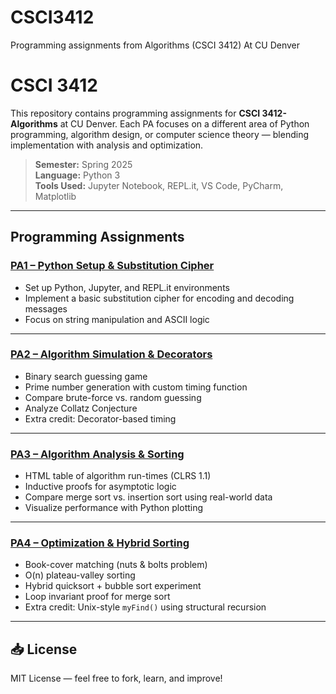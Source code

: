 # CSCI3412
Programming assignments from Algorithms (CSCI 3412) At CU Denver

#  CSCI 3412

This repository contains programming assignments for **CSCI 3412- Algorithms** at CU Denver. Each PA focuses on a different area of Python programming, algorithm design, or computer science theory — blending implementation with analysis and optimization.

> **Semester:** Spring 2025  
> **Language:** Python 3  
> **Tools Used:** Jupyter Notebook, REPL.it, VS Code, PyCharm, Matplotlib

---

##  Programming Assignments

###  [PA1 – Python Setup & Substitution Cipher](./PA1)
- Set up Python, Jupyter, and REPL.it environments
- Implement a basic substitution cipher for encoding and decoding messages
- Focus on string manipulation and ASCII logic

---

###  [PA2 – Algorithm Simulation & Decorators](./PA2)
- Binary search guessing game
- Prime number generation with custom timing function
- Compare brute-force vs. random guessing
- Analyze Collatz Conjecture
- Extra credit: Decorator-based timing

---

###  [PA3 – Algorithm Analysis & Sorting](./PA3)
- HTML table of algorithm run-times (CLRS 1.1)
- Inductive proofs for asymptotic logic
- Compare merge sort vs. insertion sort using real-world data
- Visualize performance with Python plotting

---

###  [PA4 – Optimization & Hybrid Sorting](./PA4)
- Book-cover matching (nuts & bolts problem)
- O(n) plateau-valley sorting
- Hybrid quicksort + bubble sort experiment
- Loop invariant proof for merge sort
- Extra credit: Unix-style `myFind()` using structural recursion

---

## 📥 License

MIT License — feel free to fork, learn, and improve!


